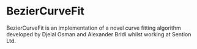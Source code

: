 # BezierCurveFit

BezierCurveFit is an implementation of a novel curve fitting algorithm developed by Djelal Osman and Alexander Bridi whilst working at Sention Ltd. 
